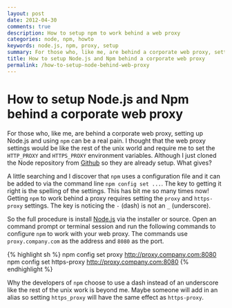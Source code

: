 ```yaml
---
layout: post
date: 2012-04-30
comments: true
description: How to setup npm to work behind a web proxy
categories: node, npm, howto
keywords: node.js, npm, proxy, setup
summary: For those who, like me, are behind a corporate web proxy, setting up Node.js and using `npm` can be a real pain. I thought that the web proxy settings would be like the rest of the unix world and require me to set the `HTTP_PROXY` and `HTTPS_PROXY` environment variables. Although I just cloned the Node repository from [Github](https://github.com/joyent/node) so they are already setup. What gives?
title: How to setup Node.js and Npm behind a corporate web proxy
permalink: /how-to-setup-node-behind-web-proxy
---
```


# How to setup Node.js and Npm behind a corporate web proxy

For those who, like me, are behind a corporate web proxy, setting up Node.js and using `npm` can be a real pain. I thought that the web proxy settings would be like the rest of the unix world and require me to set the `HTTP_PROXY` and `HTTPS_PROXY` environment variables. Although I just cloned the Node repository from [Github](https://github.com/joyent/node) so they are already setup. What gives?

A little searching and I discover that `npm` uses a configuration file and it can be added to via the command line `npm config set ...`. The key to getting it right is the spelling of the settings. This has bit me so many times now! Getting `npm` to work behind a proxy requires setting the `proxy` and `https-proxy` settings. The key is noticing the `-` (dash) is not an `_` (underscore).

So the full procedure is install [Node.js](http://nodejs.com) via the installer or source.
Open an command prompt or terminal session and run the following commands to configure `npm` to work with your web proxy. The commands use `proxy.company.com` as the address and `8080` as the port.

{% highlight sh %}
npm config set proxy http://proxy.company.com:8080
npm config set https-proxy http://proxy.company.com:8080
{% endhighlight %}

Why the developers of `npm` choose to use a dash instead of an underscore like the rest of the unix work is beyond me. Maybe someone will add in an alias so setting `https_proxy` will have the same effect as `https-proxy`.
